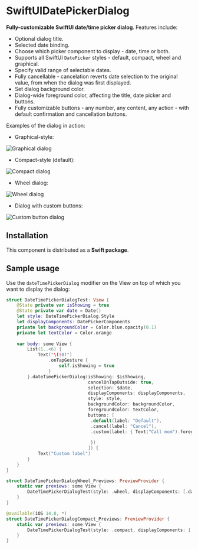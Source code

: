 # SwiftUIDatePickerDialog

**Fully-customizable SwiftUI date/time picker dialog**. Features include:

* Optional dialog title.
* Selected date binding.
* Choose which picker component to display - date, time or both.
* Supports all SwiftUI `DatePicker` styles - default, compact, wheel and graphical.
* Specify valid range of selectable dates.
* Fully cancellable - cancelation reverts date selection to the original value, from when the dialog was first displayed.
* Set dialog background color.
* Dialog-wide foreground color, affecting the title, date picker and buttons.
* Fully customizable buttons - any number, any content, any action - with default confirmation and cancellation buttons.

Examples of the dialog in action:

* Graphical-style:

![Graphical dialog](https://github.com/globulus/swiftui-date-picker-dialog/blob/main/Images/graphical-green-pink.png?raw=true)

* Compact-style (default):

![Compact dialog](https://github.com/globulus/swiftui-date-picker-dialog/blob/main/Images/compact-red-purple.png?raw=true)

* Wheel dialog:

![Wheel dialog](https://github.com/globulus/swiftui-date-picker-dialog/blob/main/Images/wheel-orange-blue.png?raw=true)

* Dialog with custom buttons:

![Custom button dialog](https://github.com/globulus/swiftui-date-picker-dialog/blob/main/Images/custom-button.png?raw=true)

## Installation

This component is distributed as a **Swift package**.

## Sample usage

Use the `dateTimePickerDialog` modifier on the View on top of which you want to display the dialog:

```swift
struct DateTimePickerDialogTest: View {
    @State private var isShowing = true
    @State private var date = Date()
    let style: DateTimePickerDialog.Style
    let displayComponents: DatePickerComponents
    private let backgroundColor = Color.blue.opacity(0.1)
    private let textColor = Color.orange
    
    var body: some View {
        List(1..<6) {
            Text("\($0)")
                .onTapGesture {
                    self.isShowing = true
                }
        }.dateTimePickerDialog(isShowing: $isShowing,
                               cancelOnTapOutside: true,
                               selection: $date,
                               displayComponents: displayComponents,
                               style: style,
                               backgroundColor: backgroundColor,
                               foregroundColor: textColor,
                               buttons: [
                                .default(label: "Default"),
                                .cancel(label: "Cancel"),
                                .custom(label: { Text("Call mom").foregroundColor(.red) }, action: { dialog in
                                    
                                })
                               ]) {
            Text("Custom label")
        }
    }
}

struct DateTimePickerDialogWheel_Previews: PreviewProvider {
    static var previews: some View {
        DateTimePickerDialogTest(style: .wheel, displayComponents: [.date, .hourAndMinute])
    }
}

@available(iOS 14.0, *)
struct DateTimePickerDialogCompact_Previews: PreviewProvider {
    static var previews: some View {
        DateTimePickerDialogTest(style: .compact, displayComponents: [.date])
    }
}
```
